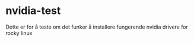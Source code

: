 # nvidia-test
Dette er for å teste om det funker å installere fungerende nvidia drivere for rocky linux
